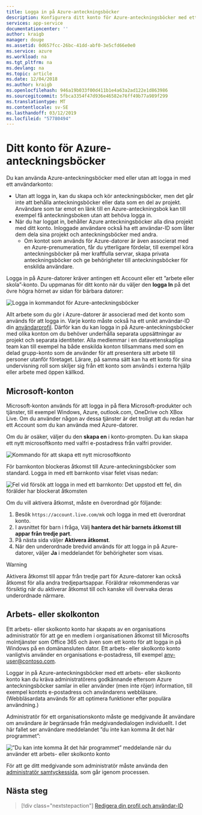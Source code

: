 ```yaml
---
title: Logga in på Azure-anteckningsböcker
description: Konfigurera ditt konto för Azure-anteckningsböcker med ett Microsoft-konto eller ett arbete/skola-konto.
services: app-service
documentationcenter: ''
author: kraigb
manager: douge
ms.assetid: 0d657fcc-26bc-41dd-abf0-3e5cfd66e0e0
ms.service: azure
ms.workload: na
ms.tgt_pltfrm: na
ms.devlang: na
ms.topic: article
ms.date: 12/04/2018
ms.author: kraigb
ms.openlocfilehash: 946a19b033f00d411b1e4a63a2ad122e1d863986
ms.sourcegitcommit: 5fbca3354f47d936e46582e76ff49b77a989f299
ms.translationtype: MT
ms.contentlocale: sv-SE
ms.lasthandoff: 03/12/2019
ms.locfileid: "57780494"
---
```

# <a name="your-user-account-for-azure-notebooks"></a>Ditt konto för Azure-anteckningsböcker

Du kan använda Azure-anteckningsböcker med eller utan att logga in med ett användarkonto:

- Utan att logga in, kan du skapa och kör anteckningsböcker, men det går inte att behålla anteckningsböcker eller data som en del av projekt. Användare som tar emot en länk till en Azure-anteckningsbok kan till exempel få anteckningsboken utan att behöva logga in.
- När du har loggat in, behåller Azure anteckningsböcker alla dina projekt med ditt konto. Inloggade användare också ha ett användar-ID som låter dem dela sina projekt och anteckningsböcker med andra.
  - Om kontot som används för Azure-datorer är även associerat med en Azure-prenumeration, får du ytterligare fördelar, till exempel köra anteckningsböcker på mer kraftfulla servrar, skapa privata anteckningsböcker och ge behörigheter till anteckningsböcker för enskilda användare.

Logga in på Azure-datorer kräver antingen ett Account eller ett ”arbete eller skola”-konto. Du uppmanas för ditt konto när du väljer den **logga In** på det övre högra hörnet av sidan för bärbara datorer:

![Logga in kommandot för Azure-anteckningsböcker](media/accounts/sign-in-command.png)

Allt arbete som du gör i Azure-datorer är associerad med det konto som används för att logga in. Varje konto måste också ha ett unikt användar-ID din [användarprofil](azure-notebooks-user-profile.md). Därför kan du kan logga in på Azure-anteckningsböcker med olika konton om du behöver underhålla separata uppsättningar av projekt och separata identiteter. Alla medlemmar i en datavetenskapliga team kan till exempel ha både enskilda konton tillsammans med som en delad grupp-konto som de använder för att presentera sitt arbete till personer utanför företaget. Lärare, på samma sätt kan ha ett konto för sina undervisning roll som skiljer sig från ett konto som används i externa hjälp eller arbete med öppen källkod.

## <a name="microsoft-accounts"></a>Microsoft-konton

Microsoft-konton används för att logga in på flera Microsoft-produkter och tjänster, till exempel Windows, Azure, outlook.com, OneDrive och XBox Live. Om du använder någon av dessa tjänster är det troligt att du redan har ett Account som du kan använda med Azure-datorer.

Om du är osäker, väljer du den **skapa en** i konto-prompten. Du kan skapa ett nytt microsoftkonto med valfri e-postadress från valfri provider.

![Kommando för att skapa ett nytt microsoftkonto](media/accounts/create-new-microsoft-account.png)

För barnkonton blockeras åtkomst till Azure-anteckningsböcker som standard. Logga in med ett barnkonto visar felet visas nedan:

![Fel vid försök att logga in med ett barnkonto: Det uppstod ett fel, din förälder har blockerat åtkomsten](media/accounts/child-account-error.png)

Om du vill aktivera åtkomst, måste en överordnad gör följande:

1. Besök `https://account.live.com/mk` och logga in med ett överordnat konto.
1. I avsnittet för barn i fråga, Välj **hantera det här barnets åtkomst till appar från tredje part**.
1. På nästa sida väljer **Aktivera åtkomst**.
1. När den underordnade bredvid används för att logga in på Azure-datorer, väljer **Ja** i meddelandet för behörigheter som visas.

> [!Warning]
> Aktivera åtkomst till appar från tredje part för Azure-datorer kan också åtkomst för alla andra tredjepartsappar. Föräldrar rekommenderas var försiktig när du aktiverar åtkomst till och kanske vill övervaka deras underordnade närmare.

## <a name="work-or-school-accounts"></a>Arbets- eller skolkonton

Ett arbets- eller skolkonto konto har skapats av en organisations administratör för att ge en medlem i organisationen åtkomst till Microsofts molntjänster som Office 365 och även som ett konto för att logga in på Windows på en domänansluten dator. Ett arbets- eller skolkonto konto vanligtvis använder en organisations e-postadress, till exempel any-user@contoso.com.

Loggar in på Azure-anteckningsböcker med ett arbets- eller skolkonto konto kan du kräva administratörens godkännande eftersom Azure anteckningsböcker samlar in eller använder (men inte röjer) information, till exempel kontots e-postadress och användarens webbläsare. (Webbläsardata används för att optimera funktioner efter populära användning.)

Administratör för ett organisationskonto måste ge medgivande åt användare om användare är begränsade från medgivandedialogen individuellt. I det här fallet ser användare meddelandet ”du inte kan komma åt det här programmet”:

![”Du kan inte komma åt det här programmet” meddelande när du använder ett arbets- eller skolkonto konto](media/accounts/consent-permissions-denied.png)

För att ge ditt medgivande som administratör måste använda den [administratör samtyckessida](https://notebooks.azure.com/account/adminConsent), som går igenom processen.

## <a name="next-steps"></a>Nästa steg  

> [!div class="nextstepaction"]
> [Redigera din profil och användar-ID](azure-notebooks-user-profile.md)
